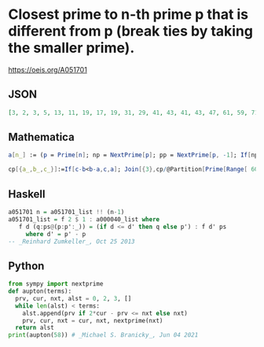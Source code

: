 # Closest prime to n\-th prime p that is different from p \(break ties by taking the smaller prime\)\.
https://oeis.org/A051701
## JSON
```JSON
[3, 2, 3, 5, 13, 11, 19, 17, 19, 31, 29, 41, 43, 41, 43, 47, 61, 59, 71, 73, 71, 83, 79, 83, 101, 103, 101, 109, 107, 109, 131, 127, 139, 137, 151, 149, 151, 167, 163, 167, 181, 179, 193, 191, 199, 197, 199, 227, 229, 227, 229, 241, 239, 257, 251, 257, 271, 269]
```
## Mathematica
```Mathematica
a[n_] := (p = Prime[n]; np = NextPrime[p]; pp = NextPrime[p, -1]; If[np-p < p-pp, np, pp]); Table[a[n], {n, 1, 58}] (* _Jean-François Alcover_, Oct 20 2011 *)
```
```Mathematica
cp[{a_,b_,c_}]:=If[c-b<b-a,c,a]; Join[{3},cp/@Partition[Prime[Range[ 60]],3,1]] (* _Harvey P. Dale_, Oct 08 2012 *)
```
## Haskell
```Haskell
a051701 n = a051701_list !! (n-1)
a051701_list = f 2 $ 1 : a000040_list where
   f d (q:ps@(p:p':_)) = (if d <= d' then q else p') : f d' ps
     where d' = p' - p
-- _Reinhard Zumkeller_, Oct 25 2013
```
## Python
```Python
from sympy import nextprime
def aupton(terms):
  prv, cur, nxt, alst = 0, 2, 3, []
  while len(alst) < terms:
    alst.append(prv if 2*cur - prv <= nxt else nxt)
    prv, cur, nxt = cur, nxt, nextprime(nxt)
  return alst
print(aupton(58)) # _Michael S. Branicky_, Jun 04 2021
```
